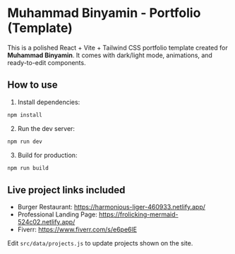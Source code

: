 # Muhammad Binyamin - Portfolio (Template)

This is a polished React + Vite + Tailwind CSS portfolio template created for **Muhammad Binyamin**.
It comes with dark/light mode, animations, and ready-to-edit components.

## How to use

1. Install dependencies:
```bash
npm install
```

2. Run the dev server:
```bash
npm run dev
```

3. Build for production:
```bash
npm run build
```

## Live project links included
- Burger Restaurant: https://harmonious-liger-460933.netlify.app/
- Professional Landing Page: https://frolicking-mermaid-524c02.netlify.app/
- Fiverr: https://www.fiverr.com/s/e6pe6lE

Edit `src/data/projects.js` to update projects shown on the site.

